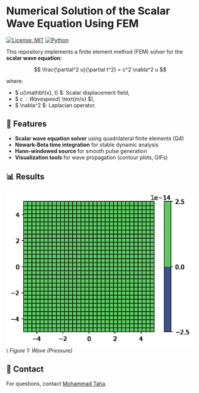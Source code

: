 # Numerical Solution of the Scalar Wave Equation Using FEM

[![License: MIT](https://img.shields.io/badge/License-MIT-yellow.svg)](https://opensource.org/licenses/MIT)
[![Python](https://img.shields.io/badge/Python-3.8%2B-blue.svg)](https://www.python.org/)

This repository implements a finite element method (FEM) solver for the **scalar wave equation**:

$$
\frac{\partial^2 u}{\partial t^2} = c^2 \nabla^2 u
$$

where:
- $ u(\mathbf{x}, t) $: Scalar displacement field,
- $ c $: Wave speed ($ \text{m/s} $),
- $ \nabla^2 $: Laplacian operator.

## 🚀 Features
- **Scalar wave equation solver** using quadrilateral finite elements (Q4)
- **Newark-Beta time integration** for stable dynamic analysis
- **Hann-windowed source** for smooth pulse generation
- **Visualization tools** for wave propagation (contour plots, GIFs)


## 📊 Results
![Wave Propagation](fem/wave_animation.gif)
\\
*Figure 1: Wave (Pressure)*

## 📧 Contact
For questions, contact [Mohammad Taha](mailto:mtaha@connect.ust.hk).
